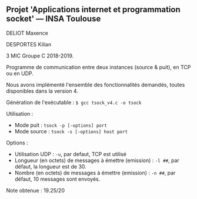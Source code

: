 ## Projet 'Applications internet et programmation socket' &mdash; INSA Toulouse

DELIOT Maxence

DESPORTES Kilian


3 MIC
Groupe C
2018-2019.


Programme de communication entre deux instances (source & puit), en TCP ou en UDP.


Nous avons implémenté l'ensemble des fonctionnalités demandés, toutes disponibles dans la version 4.


Génération de l'exécutable : `$ gcc tsock_v4.c -o tsock`

Utilisation :
* Mode puit : `tsock -p [-options] port`
* Mode source : `tsock -s [-options] host port`

Options :
* Utilisation UDP :  `-u`, par defaut, TCP est utilisé
* Longueur (en octets) de messages à émettre (emission) : `-l ##`, par défaut, la longueur est de 30.
* Nombre (en octets) de messages à émettre (emission) : `-n ##`, par défaut, 10 messages sont envoyés.


Note obtenue : 19.25/20

